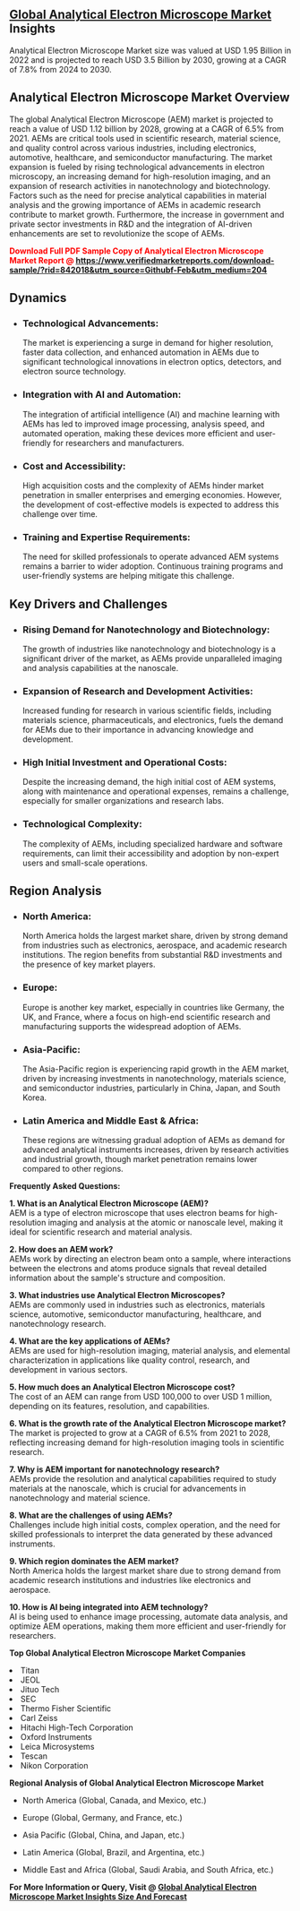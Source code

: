<h2><a href="https://www.verifiedmarketreports.com/download-sample/?rid=842018&amp;utm_source=Githubf&amp;utm_medium=204" target="_blank">Global Analytical Electron Microscope Market</a> Insights</h2><p>Analytical Electron Microscope Market size was valued at USD 1.95 Billion in 2022 and is projected to reach USD 3.5 Billion by 2030, growing at a CAGR of 7.8% from 2024 to 2030.</p><p> <h2>Analytical Electron Microscope Market Overview</h2> <p>The global Analytical Electron Microscope (AEM) market is projected to reach a value of USD 1.12 billion by 2028, growing at a CAGR of 6.5% from 2021. AEMs are critical tools used in scientific research, material science, and quality control across various industries, including electronics, automotive, healthcare, and semiconductor manufacturing. The market expansion is fueled by rising technological advancements in electron microscopy, an increasing demand for high-resolution imaging, and an expansion of research activities in nanotechnology and biotechnology. Factors such as the need for precise analytical capabilities in material analysis and the growing importance of AEMs in academic research contribute to market growth. Furthermore, the increase in government and private sector investments in R&D and the integration of AI-driven enhancements are set to revolutionize the scope of AEMs.</p> <p><strong><p><span class=""><span style="color: #ff0000;"><strong>Download Full PDF Sample Copy of Analytical Electron Microscope Market Report</strong> @ </span><a href="https://www.verifiedmarketreports.com/download-sample/?rid=842018&amp;utm_source=Githubf-Feb&amp;utm_medium=204" target="_blank">https://www.verifiedmarketreports.com/download-sample/?rid=842018&amp;utm_source=Githubf-Feb&amp;utm_medium=204</a></span></p></strong></p> <h2>Dynamics</h2> <ul> <li><h3>Technological Advancements:</h3> The market is experiencing a surge in demand for higher resolution, faster data collection, and enhanced automation in AEMs due to significant technological innovations in electron optics, detectors, and electron source technology.</li> <li><h3>Integration with AI and Automation:</h3> The integration of artificial intelligence (AI) and machine learning with AEMs has led to improved image processing, analysis speed, and automated operation, making these devices more efficient and user-friendly for researchers and manufacturers.</li> <li><h3>Cost and Accessibility:</h3> High acquisition costs and the complexity of AEMs hinder market penetration in smaller enterprises and emerging economies. However, the development of cost-effective models is expected to address this challenge over time.</li> <li><h3>Training and Expertise Requirements:</h3> The need for skilled professionals to operate advanced AEM systems remains a barrier to wider adoption. Continuous training programs and user-friendly systems are helping mitigate this challenge.</li> </ul> <h2>Key Drivers and Challenges</h2> <ul> <li><h3>Rising Demand for Nanotechnology and Biotechnology:</h3> The growth of industries like nanotechnology and biotechnology is a significant driver of the market, as AEMs provide unparalleled imaging and analysis capabilities at the nanoscale.</li> <li><h3>Expansion of Research and Development Activities:</h3> Increased funding for research in various scientific fields, including materials science, pharmaceuticals, and electronics, fuels the demand for AEMs due to their importance in advancing knowledge and development.</li> <li><h3>High Initial Investment and Operational Costs:</h3> Despite the increasing demand, the high initial cost of AEM systems, along with maintenance and operational expenses, remains a challenge, especially for smaller organizations and research labs.</li> <li><h3>Technological Complexity:</h3> The complexity of AEMs, including specialized hardware and software requirements, can limit their accessibility and adoption by non-expert users and small-scale operations.</li> </ul> <h2>Region Analysis</h2> <ul> <li><h3>North America:</h3> North America holds the largest market share, driven by strong demand from industries such as electronics, aerospace, and academic research institutions. The region benefits from substantial R&D investments and the presence of key market players.</li> <li><h3>Europe:</h3> Europe is another key market, especially in countries like Germany, the UK, and France, where a focus on high-end scientific research and manufacturing supports the widespread adoption of AEMs.</li> <li><h3>Asia-Pacific:</h3> The Asia-Pacific region is experiencing rapid growth in the AEM market, driven by increasing investments in nanotechnology, materials science, and semiconductor industries, particularly in China, Japan, and South Korea.</li> <li><h3>Latin America and Middle East & Africa:</h3> These regions are witnessing gradual adoption of AEMs as demand for advanced analytical instruments increases, driven by research activities and industrial growth, though market penetration remains lower compared to other regions.</li> </ul> <p><strong>Frequently Asked Questions:</strong></p> <p><strong>1. What is an Analytical Electron Microscope (AEM)?</strong><br> AEM is a type of electron microscope that uses electron beams for high-resolution imaging and analysis at the atomic or nanoscale level, making it ideal for scientific research and material analysis.</p> <p><strong>2. How does an AEM work?</strong><br> AEMs work by directing an electron beam onto a sample, where interactions between the electrons and atoms produce signals that reveal detailed information about the sample's structure and composition.</p> <p><strong>3. What industries use Analytical Electron Microscopes?</strong><br> AEMs are commonly used in industries such as electronics, materials science, automotive, semiconductor manufacturing, healthcare, and nanotechnology research.</p> <p><strong>4. What are the key applications of AEMs?</strong><br> AEMs are used for high-resolution imaging, material analysis, and elemental characterization in applications like quality control, research, and development in various sectors.</p> <p><strong>5. How much does an Analytical Electron Microscope cost?</strong><br> The cost of an AEM can range from USD 100,000 to over USD 1 million, depending on its features, resolution, and capabilities.</p> <p><strong>6. What is the growth rate of the Analytical Electron Microscope market?</strong><br> The market is projected to grow at a CAGR of 6.5% from 2021 to 2028, reflecting increasing demand for high-resolution imaging tools in scientific research.</p> <p><strong>7. Why is AEM important for nanotechnology research?</strong><br> AEMs provide the resolution and analytical capabilities required to study materials at the nanoscale, which is crucial for advancements in nanotechnology and material science.</p> <p><strong>8. What are the challenges of using AEMs?</strong><br> Challenges include high initial costs, complex operation, and the need for skilled professionals to interpret the data generated by these advanced instruments.</p> <p><strong>9. Which region dominates the AEM market?</strong><br> North America holds the largest market share due to strong demand from academic research institutions and industries like electronics and aerospace.</p> <p><strong>10. How is AI being integrated into AEM technology?</strong><br> AI is being used to enhance image processing, automate data analysis, and optimize AEM operations, making them more efficient and user-friendly for researchers.</p> </p><p><strong>Top Global Analytical Electron Microscope Market Companies</strong></p><div data-test-id=""><p><li>Titan</li><li> JEOL</li><li> Jituo Tech</li><li> SEC</li><li> Thermo Fisher Scientific</li><li> Carl Zeiss</li><li> Hitachi High-Tech Corporation</li><li> Oxford Instruments</li><li> Leica Microsystems</li><li> Tescan</li><li> Nikon Corporation</li></p><div><strong>Regional Analysis of&nbsp;Global Analytical Electron Microscope Market</strong></div><ul><li dir="ltr"><p dir="ltr">North America&nbsp;(Global, Canada, and Mexico, etc.)</p></li><li dir="ltr"><p dir="ltr">Europe (Global, Germany, and France, etc.)</p></li><li dir="ltr"><p dir="ltr">Asia Pacific&nbsp;(Global, China, and Japan, etc.)</p></li><li dir="ltr"><p dir="ltr">Latin America&nbsp;(Global, Brazil, and Argentina, etc.)</p></li><li dir="ltr">Middle East and Africa&nbsp;(Global, Saudi Arabia, and South Africa, etc.)</li></ul><p><strong>For More Information or Query, Visit @&nbsp;</strong><strong><a href="https://www.verifiedmarketreports.com/product/analytical-electron-microscope-market/?utm_source=Githubf&amp;utm_medium=204" target="_blank">Global Analytical Electron Microscope Market Insights Size And Forecast</a></strong></p></div>
